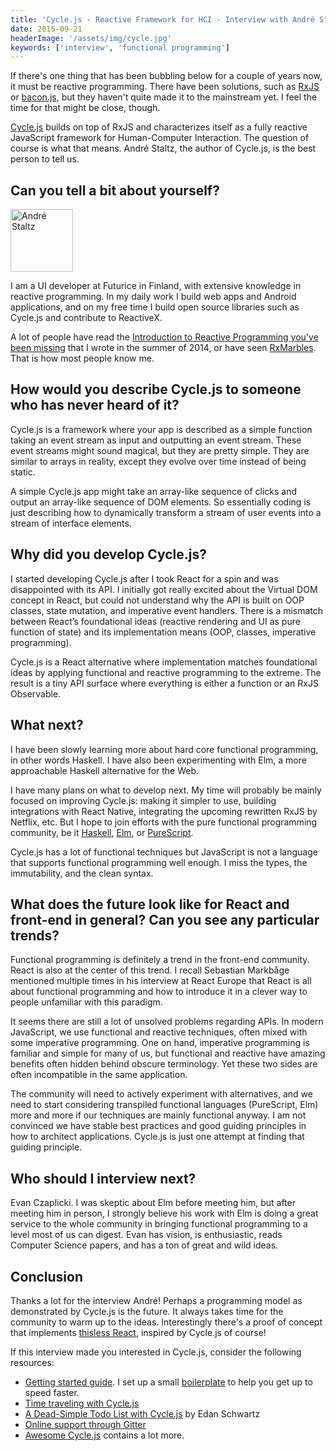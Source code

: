```yaml
---
title: 'Cycle.js - Reactive Framework for HCI - Interview with André Staltz'
date: 2015-09-21
headerImage: '/assets/img/cycle.jpg'
keywords: ['interview', 'functional programming']
---
```


If there's one thing that has been bubbling below for a couple of years now, it must be reactive programming. There have been solutions, such as [RxJS](https://github.com/Reactive-Extensions/RxJS) or [bacon.js](https://github.com/baconjs/bacon.js), but they haven't quite made it to the mainstream yet. I feel the time for that might be close, though.

[Cycle.js](http://cycle.js.org/) builds on top of RxJS and characterizes itself as a fully reactive JavaScript framework for Human-Computer Interaction. The question of course is what that means. André Staltz, the author of Cycle.js, is the best person to tell us.

## Can you tell a bit about yourself?

<p>
<span class="author">
  <img src="https://www.gravatar.com/avatar/d992db0c8f42fcee52f96dc320f8aa04?s=200" alt="André Staltz" class='author' width='100' height='100' />
</span>

I am a UI developer at Futurice in Finland, with extensive knowledge in reactive programming. In my daily work I build web apps and Android applications, and on my free time I build open source libraries such as Cycle.js and contribute to ReactiveX.
</p>

A lot of people have read the [Introduction to Reactive Programming you've been missing](https://gist.github.com/staltz/868e7e9bc2a7b8c1f754) that I wrote in the summer of 2014, or have seen [RxMarbles](http://RxMarbles.com). That is how most people know me.

## How would you describe Cycle.js to someone who has never heard of it?

Cycle.js is a framework where your app is described as a simple function taking an event stream as input and outputting an event stream. These event streams might sound magical, but they are pretty simple. They are similar to arrays in reality, except they evolve over time instead of being static.

A simple Cycle.js app might take an array-like sequence of clicks and output an array-like sequence of DOM elements. So essentially coding is just describing how to dynamically transform a stream of user events into a stream of interface elements.

## Why did you develop Cycle.js?

I started developing Cycle.js after I took React for a spin and was disappointed with its API. I initially got really excited about the Virtual DOM concept in React, but could not understand why the API is built on OOP classes, state mutation, and imperative event handlers. There is a mismatch between React’s foundational ideas (reactive rendering and UI as pure function of state) and its implementation means (OOP, classes, imperative programming).

Cycle.js is a React alternative where implementation matches foundational ideas by applying functional and reactive programming to the extreme. The result is a tiny API surface where everything is either a function or an RxJS Observable.

## What next?

I have been slowly learning more about hard core functional programming, in other words Haskell. I have also been experimenting with Elm, a more approachable Haskell alternative for the Web.

I have many plans on what to develop next. My time will probably be mainly focused on improving Cycle.js: making it simpler to use, building integrations with React Native, integrating the upcoming rewritten RxJS by Netflix, etc. But I hope to join efforts with the pure functional programming community, be it [Haskell](https://www.haskell.org/), [Elm](http://elm-lang.org/), or [PureScript](http://www.purescript.org/).

Cycle.js has a lot of functional techniques but JavaScript is not a language that supports functional programming well enough. I miss the types, the immutability, and the clean syntax.

## What does the future look like for React and front-end in general? Can you see any particular trends?

Functional programming is definitely a trend in the front-end community. React is also at the center of this trend. I recall Sebastian Markbåge mentioned multiple times in his interview at React Europe that React is all about functional programming and how to introduce it in a clever way to people unfamiliar with this paradigm.

It seems there are still a lot of unsolved problems regarding APIs. In modern JavaScript, we use functional and reactive techniques, often mixed with some imperative programming. One on hand, imperative programming is familiar and simple for many of us, but functional and reactive have amazing benefits often hidden behind obscure terminology. Yet these two sides are often incompatible in the same application.

The community will need to actively experiment with alternatives, and we need to start considering transpiled functional languages (PureScript, Elm) more and more if our techniques are mainly functional anyway. I am not convinced we have stable best practices and good guiding principles in how to architect applications. Cycle.js is just one attempt at finding that guiding principle.

## Who should I interview next?

Evan Czaplicki. I was skeptic about Elm before meeting him, but after meeting him in person, I strongly believe his work with Elm is doing a great service to the whole community in bringing functional programming to a level most of us can digest. Evan has vision, is enthusiastic, reads Computer Science papers, and has a ton of great and wild ideas.

## Conclusion

Thanks a lot for the interview André! Perhaps a programming model as demonstrated by Cycle.js is the future. It always takes time for the community to warm up to the ideas. Interestingly there's a proof of concept that implements [thisless React](https://github.com/jas-chen/thisless-react), inspired by Cycle.js of course!

If this interview made you interested in Cycle.js, consider the following resources:

* [Getting started guide](http://cycle.js.org/getting-started.html). I set up a small [boilerplate](https://github.com/survivejs/cycle-starter) to help you get up to speed faster.
* [Time traveling with Cycle.js](http://cycle.js.org/cycle-time-travel/)
* [A Dead-Simple Todo List with Cycle.js](http://blog.edanschwartz.com/2015/09/18/dead-simple-rxjs-todo-list/) by Edan Schwartz
* [Online support through Gitter](https://gitter.im/cyclejs/cycle-core)
* [Awesome Cycle.js](https://github.com/vic/awesome-cyclejs) contains a lot more.
